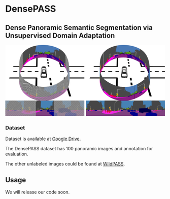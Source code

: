 # DensePASS

## Dense Panoramic Semantic Segmentation via Unsupervised Domain Adaptation

![Example segmentation](DensePASS_3D_lane.png?raw=true "Example segmentation")



### Dataset

Dataset is available at [Google Drive](https://drive.google.com/file/d/1deXWKCKmo6ecsVcqxaCdESCSSclTlfze/view?usp=sharing).

The DensePASS dataset has 100 panoramic images and annotation for evaluation.

The other unlabeled images could be found at [WildPASS](https://github.com/elnino9ykl/WildPASS).



## Usage

We will release our code soon.

